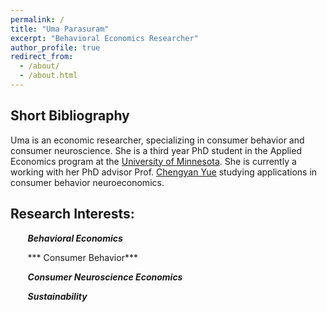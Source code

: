 ```yaml
---
permalink: /
title: "Uma Parasuram"
excerpt: "Behavioral Economics Researcher"
author_profile: true
redirect_from: 
  - /about/
  - /about.html
---
```


## Short Bibliography

Uma is an economic researcher, specializing in consumer behavior and consumer neuroscience. 
She is a third year PhD student in the Applied Economics program at the [University of Minnesota](https://apec.umn.edu/people/uma-parasuram). 
She is currently a working with her PhD advisor Prof. [Chengyan Yue](https://horticulture.umn.edu/people/chengyan-yue) studying applications in consumer behavior neuroeconomics. 


##  Research Interests:

&nbsp;&nbsp;&nbsp;&nbsp;&nbsp;&nbsp;  ***Behavioral Economics***

&nbsp;&nbsp;&nbsp;&nbsp;&nbsp;&nbsp;  *** Consumer Behavior***

&nbsp;&nbsp;&nbsp;&nbsp;&nbsp;&nbsp;  ***Consumer Neuroscience Economics***

&nbsp;&nbsp;&nbsp;&nbsp;&nbsp;&nbsp;  ***Sustainability***
